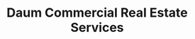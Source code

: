 ---
title: "Daum Commercial Real Estate Services"
url: /ontario/daum-commercial-real-estate-services/
shop: Allgemein
---